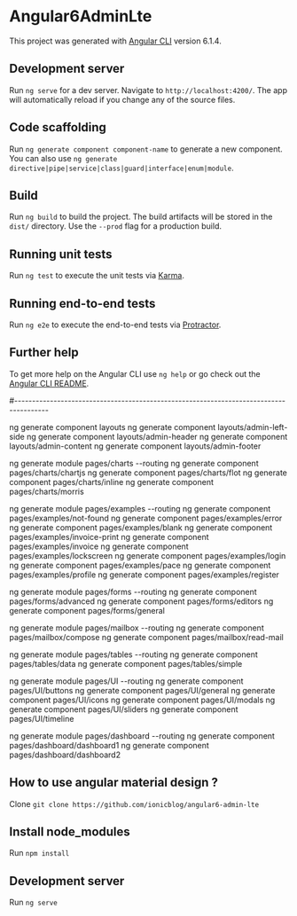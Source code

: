 # Angular6AdminLte

This project was generated with [Angular CLI](https://github.com/angular/angular-cli) version 6.1.4.

## Development server

Run `ng serve` for a dev server. Navigate to `http://localhost:4200/`. The app will automatically reload if you change any of the source files.

## Code scaffolding

Run `ng generate component component-name` to generate a new component. You can also use `ng generate directive|pipe|service|class|guard|interface|enum|module`.

## Build

Run `ng build` to build the project. The build artifacts will be stored in the `dist/` directory. Use the `--prod` flag for a production build.

## Running unit tests

Run `ng test` to execute the unit tests via [Karma](https://karma-runner.github.io).

## Running end-to-end tests

Run `ng e2e` to execute the end-to-end tests via [Protractor](http://www.protractortest.org/).

## Further help

To get more help on the Angular CLI use `ng help` or go check out the [Angular CLI README](https://github.com/angular/angular-cli/blob/master/README.md).




#---------------------------------------------------------------------------------------


ng generate component layouts
ng generate component layouts/admin-left-side
ng generate component layouts/admin-header
ng generate component layouts/admin-content
ng generate component layouts/admin-footer


ng generate module pages/charts --routing
ng generate component pages/charts/chartjs
ng generate component pages/charts/flot
ng generate component pages/charts/inline
ng generate component pages/charts/morris


ng generate module pages/examples --routing
ng generate component pages/examples/not-found
ng generate component pages/examples/error
ng generate component pages/examples/blank
ng generate component pages/examples/invoice-print
ng generate component pages/examples/invoice
ng generate component pages/examples/lockscreen
ng generate component pages/examples/login
ng generate component pages/examples/pace
ng generate component pages/examples/profile
ng generate component pages/examples/register

ng generate module pages/forms --routing
ng generate component pages/forms/advanced
ng generate component pages/forms/editors
ng generate component pages/forms/general

ng generate module pages/mailbox --routing
ng generate component pages/mailbox/compose
ng generate component pages/mailbox/read-mail

ng generate module pages/tables --routing
ng generate component pages/tables/data
ng generate component pages/tables/simple

ng generate module pages/UI --routing 
ng generate component pages/UI/buttons
ng generate component pages/UI/general
ng generate component pages/UI/icons
ng generate component pages/UI/modals
ng generate component pages/UI/sliders
ng generate component pages/UI/timeline

ng generate module pages/dashboard --routing 
ng generate component pages/dashboard/dashboard1
ng generate component pages/dashboard/dashboard2



## How to use angular material design ?  
Clone `git clone https://github.com/ionicblog/angular6-admin-lte`  

## Install node_modules  
Run `npm install`  

## Development server  
Run `ng serve` 
